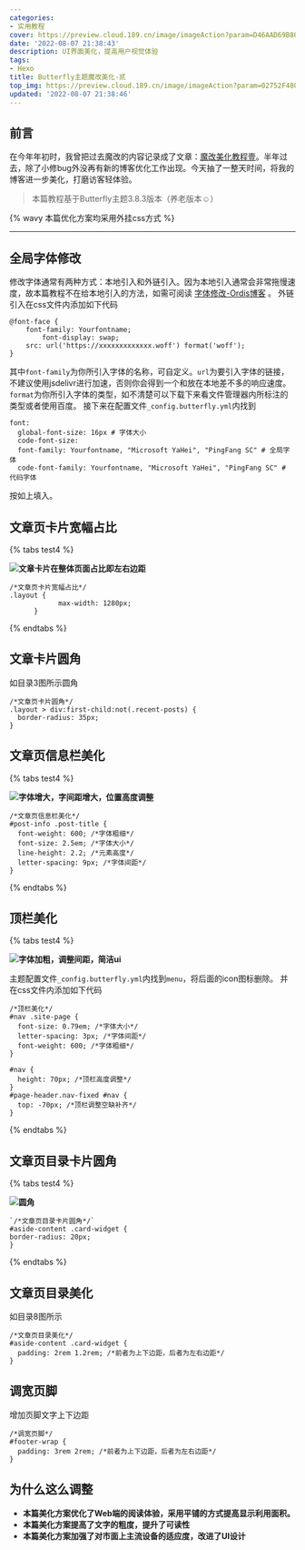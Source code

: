 ```yaml
---
categories:
- 实用教程
cover: https://preview.cloud.189.cn/image/imageAction?param=D46AAD69B808AEECA37C93A0EB7E1E52FC04A29912945EC7D849F8E14F9D473E03AF9B6E1EFF847419D35F747182A11A6395347B1B3EA69E162CCCBD0FC2FED3C68721F2E7A6996BB3E7C41AD7C99D647A443D026BB41130FFE8ECA1357051B5C97552A0402CF3781D31333B2520ACD2
date: '2022-08-07 21:38:43'
description: UI界面美化，提高用户视觉体验
tags:
- Hexo
title: Butterfly主题魔改美化-贰
top_img: https://preview.cloud.189.cn/image/imageAction?param=02752F480DE3A48DEAC3B84474EE6A7E91F2EB7096FE3CFB5031FDC056FDCE95B0B560538E0DCB9DAD42A71C219139B787A37FFB8C60EBFA98919414B62F5F36F1F3685FAC9C1DCF49D2CE751B24C75184A6B13D6929656F819BFC427F0DB54DD1C88F0B693DA221EDDC6EBB8AB0E661
updated: '2022-08-07 21:38:46'
---
```

## 前言

在今年年初时，我曾把过去魔改的内容记录成了文章：[魔改美化教程壹](https://www.eacls.top/posts/cecc48c5/)。半年过去，除了小修bug外没再有新的博客优化工作出现。今天抽了一整天时间，将我的博客进一步美化，打磨访客轻体验。

> 本篇教程基于Butterfly主题3.8.3版本（养老版本☺）

{% wavy 本篇优化方案均采用外挂css方式 %}

---

## 全局字体修改

修改字体通常有两种方式：本地引入和外链引入。因为本地引入通常会非常拖慢速度，故本篇教程不在给本地引入的方法，如需可阅读  [字体修改-Ordis博客](https://imbhj.com/25c13146/)  。
外链引入在css文件内添加如下代码

```
@font-face {
	font-family: Yourfontname;
        font-display: swap;
	src: url('https://xxxxxxxxxxxxx.woff') format('woff');
}
```

其中`font-family`为你所引入字体的名称，可自定义。`url`为要引入字体的链接，不建议使用jsdelivr进行加速，否则你会得到一个和放在本地差不多的响应速度。`format`为你所引入字体的类型，如不清楚可以下载下来看文件管理器内所标注的类型或者使用百度。
接下来在配置文件`_config.butterfly.yml`内找到

```
font:
  global-font-size: 16px # 字体大小
  code-font-size:
  font-family: Yourfontname, "Microsoft YaHei", "PingFang SC" # 全局字体
  code-font-family: Yourfontname, "Microsoft YaHei", "PingFang SC" # 代码字体
```

按如上填入。

## 文章页卡片宽幅占比

{% tabs test4 %}

<!-- tab 预览 -->

**![文章卡片在整体页面占比即左右边距](https://preview.cloud.189.cn/image/imageAction?param=EF8EB3AD908C75068A4AAB8524D098E2A5EFBDD47AA6624882737A66760C543BD313DE0680988B88EAF624247A2865D75360CBE8217D3D05EDD874CD2CC7ADB51BE73C0F1051F08CF120A238C9BD2DC1B58C4E3645A30CAE85D27691AF43104464D78931D517FD7CDC80B8356A81BF46)**

<!-- endtab -->

<!-- tab 源码 -->

```
/*文章页卡片宽幅占比*/
.layout {
            max-width: 1280px;
      }
```

<!-- endtab -->

{% endtabs %}

## 文章卡片圆角

如目录3图所示圆角

```
/*文章页卡片圆角*/
.layout > div:first-child:not(.recent-posts) {
  border-radius: 35px;
}
```

## 文章页信息栏美化

{% tabs test4 %}

<!-- tab 预览 -->

**![字体增大，字间距增大，位置高度调整](https://preview.cloud.189.cn/image/imageAction?param=410575F9873CD3F460CFFE0A02820A444BF29D47676C4E6B2C412D7045E373542D341FCB49F3A8BA5DE8A008A8306490DC3D711DFECDE9C1DC90A2A8EEE87DA0EE6BDC1DB5164A3C507C83296FBEDE5392C2367D4150B69DF986E09FDF70FA51789A0B6187B442E4BBB56E4054DC9CD2)**

<!-- endtab -->

<!-- tab 源码 -->

```
/*文章页信息栏美化*/
#post-info .post-title {
  font-weight: 600; /*字体粗细*/
  font-size: 2.5em; /*字体大小*/
  line-height: 2.2; /*元素高度*/
  letter-spacing: 9px; /*字体间距*/
}
```

<!-- endtab -->

{% endtabs %}

## 顶栏美化

{% tabs test4 %}

<!-- tab 预览 -->

**![字体加粗，调整间距，简洁ui](https://preview.cloud.189.cn/image/imageAction?param=2B26A8B2DB9D44015E577CAAD089A42B2E38B1F804F1492386CE5D4658D6EA2ADFC3609F17AD497C12319730A38212CC0BBB42A012A10E8CABFE85948CC8F6998320DC44F023BC4B7CF1A1645C976C7593F0B847A18AE3931D30E5B09214294F07CB2E398A8584E10A1662D1C37D263B)**

<!-- endtab -->

<!-- tab 方法 -->

主题配置文件`_config.butterfly.yml`内找到`menu`，将后面的icon图标删除。
并在css文件内添加如下代码

```
/*顶栏美化*/
#nav .site-page {
  font-size: 0.79em; /*字体大小*/
  letter-spacing: 3px; /*字体间距*/
  font-weight: 600; /*字体粗细*/
}

#nav {
  height: 70px; /*顶栏高度调整*/
}
#page-header.nav-fixed #nav {
  top: -70px; /*顶栏调整空缺补齐*/
}
```

<!-- endtab -->

{% endtabs %}

## 文章页目录卡片圆角

{% tabs test4 %}

<!-- tab  -->

**![圆角](https://preview.cloud.189.cn/image/imageAction?param=DDFB53EACEA7D567AF6C46A41F62749CA61AE7ADE787FA303EBFDB34D8E8279FBE145EFC2D24A2E537425637ABF851DF7027FB6860A5A129877E4DD2B421330298B95476C4B5D1D8477F4B1656F99B59CB3FE8C1D1B34F73C0D074548B5D15E3340544A88E8698C61B8BAFF9C0D6B976)**

<!-- endtab -->

<!-- tab 源码 -->

```
`/*文章页目录卡片圆角*/`
#aside-content .card-widget {
border-radius: 20px;
}
```

<!-- endtab -->

{% endtabs %}

## 文章页目录美化

如目录8图所示

```
/*文章页目录美化*/
#aside-content .card-widget {
  padding: 2rem 1.2rem; /*前者为上下边距，后者为左右边距*/
}
```

## 调宽页脚

增加页脚文字上下边距

```
/*调宽页脚*/
#footer-wrap {
  padding: 3rem 2rem; /*前者为上下边距，后者为左右边距*/
}
```

## 为什么这么调整

<!-- Why do-->

- **本篇美化方案优化了Web端的阅读体验，采用平铺的方式提高显示利用面积。**
- **本篇美化方案提高了文字的粗度，提升了可读性**
- **本篇美化方案加强了对市面上主流设备的适应度，改进了UI设计**
